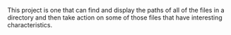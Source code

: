 This project is one that can find and display the paths of all of the files in a directory and then take action on some of those files that have interesting characteristics. 